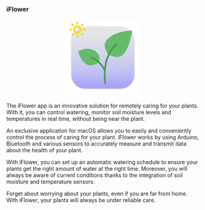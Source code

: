 ### iFlower

<div align="center">
  <picture>
    <source media="(prefers-color-scheme: dark)" srcset="https://github.com/AndriiBash/IFlower/blob/main/mainIcon.png">
    <img src="https://github.com/AndriiBash/IFlower/blob/main/mainIcon.png" alt="Gradify start" height="200">
  </picture>
</div>


The iFlower app is an innovative solution for remotely caring for your plants. With it, you can control watering, monitor soil moisture levels and temperatures in real time, without being near the plant.

An exclusive application for macOS allows you to easily and conveniently control the process of caring for your plant. iFlower works by using Arduino, Bluetooth and various sensors to accurately measure and transmit data about the health of your plant.

With iFlower, you can set up an automatic watering schedule to ensure your plants get the right amount of water at the right time. Moreover, you will always be aware of current conditions thanks to the integration of soil moisture and temperature sensors.

Forget about worrying about your plants, even if you are far from home. With iFlower, your plants will always be under reliable care.
